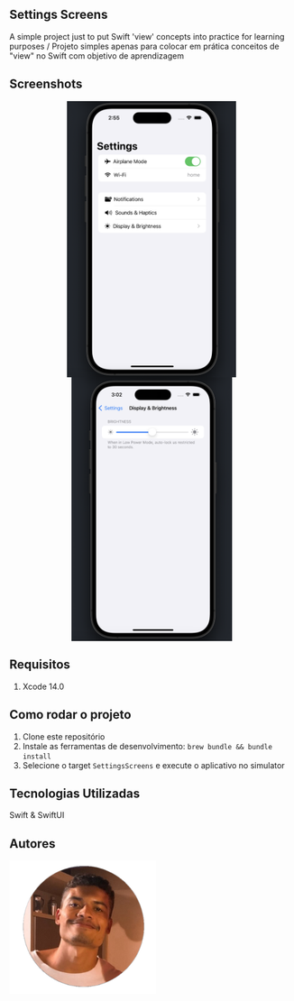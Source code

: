 ## Settings Screens

A simple project just to put Swift 'view' concepts into practice for learning purposes / Projeto simples apenas para colocar em prática conceitos de "view" no Swift com objetivo de aprendizagem

## Screenshots

<p align="center">
  <img src=".github/images/firstScreen.png" align="center" width=300>
  <img src=".github/images/SecondScreen.png" align="center" width=285>
</p>

## Requisitos

1. Xcode 14.0

## Como rodar o projeto
1. Clone este repositório
2. Instale as ferramentas de desenvolvimento: `brew bundle && bundle install`
3. Selecione o target `SettingsScreens` e execute o aplicativo no simulator

## Tecnologias Utilizadas

Swift & SwiftUI

## Autores

<img src=".github/images/profile.png" align="center" width=260>
